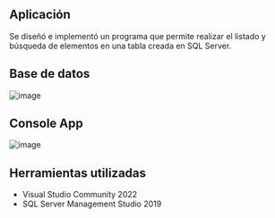 ## Aplicación
Se diseñó e implementó un programa que permite realizar el listado y búsqueda de elementos en una tabla creada en SQL Server.

## Base de datos
![image](https://github.com/dannycastilloo/Student-Datatable/assets/76531494/e8f4a6de-4c00-4b4f-a411-7168bfd90711)

## Console App
![image](https://github.com/dannycastilloo/Student-Datatable/assets/76531494/913e5cc7-2d60-494c-89f9-9d92e77fbd87)

## Herramientas utilizadas
- Visual Studio Community 2022
- SQL Server Management Studio 2019
